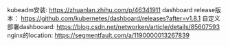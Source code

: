 kubeadm安装:
https://zhuanlan.zhihu.com/p/46341911
dashboard release版本：
https://github.com/kubernetes/dashboard/releases?after=v1.8.1
自定义部署dashbooard:
https://blog.csdn.net/networken/article/details/85607593
nginx的location:
https://segmentfault.com/a/1190000013267839
